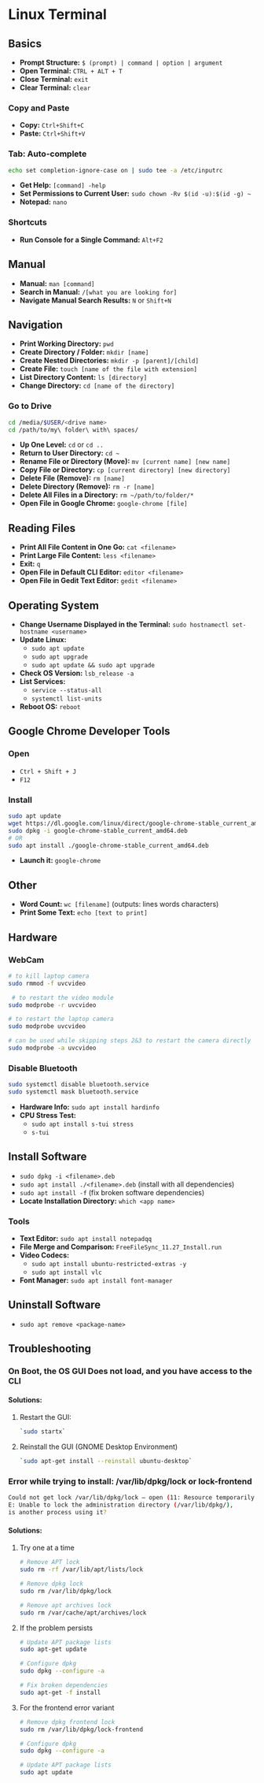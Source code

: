 # Linux Terminal

## Basics

- **Prompt Structure:** `$ (prompt) | command | option | argument`
- **Open Terminal:** `CTRL + ALT + T`
- **Close Terminal:** `exit`
- **Clear Terminal:** `clear`

### Copy and Paste

- **Copy:** `Ctrl+Shift+C`
- **Paste:** `Ctrl+Shift+V`

### Tab: Auto-complete

```bash
echo set completion-ignore-case on | sudo tee -a /etc/inputrc
```

- **Get Help:** `[command] -help`
- **Set Permissions to Current User:** `sudo chown -Rv $(id -u):$(id -g) ~`
- **Notepad:** `nano`

### Shortcuts

- **Run Console for a Single Command:** `Alt+F2`

## Manual

- **Manual:** `man [command]`
- **Search in Manual:** `/[what you are looking for]`
- **Navigate Manual Search Results:** `N` or `Shift+N`

## Navigation

- **Print Working Directory:** `pwd`
- **Create Directory / Folder:** `mkdir [name]`
- **Create Nested Directories:** `mkdir -p [parent]/[child]`
- **Create File:** `touch [name of the file with extension]`
- **List Directory Content:** `ls [directory]`
- **Change Directory:** `cd [name of the directory]`

### Go to Drive

```bash
cd /media/$USER/<drive name>
cd /path/to/my\ folder\ with\ spaces/
```

- **Up One Level:** `cd` or `cd ..`
- **Return to User Directory:** `cd ~`
- **Rename File or Directory (Move):** `mv [current name] [new name]`
- **Copy File or Directory:** `cp [current directory] [new directory]`
- **Delete File (Remove):** `rm [name]`
- **Delete Directory (Remove):** `rm -r [name]`
- **Delete All Files in a Directory:** `rm ~/path/to/folder/*`
- **Open File in Google Chrome:** `google-chrome [file]`

## Reading Files

- **Print All File Content in One Go:** `cat <filename>`
- **Print Large File Content:** `less <filename>`
- **Exit:** `q`
- **Open File in Default CLI Editor:** `editor <filename>`
- **Open File in Gedit Text Editor:** `gedit <filename>`

## Operating System

- **Change Username Displayed in the Terminal:** `sudo hostnamectl set-hostname <username>`
- **Update Linux:**
  - `sudo apt update`
  - `sudo apt upgrade`
  - `sudo apt update && sudo apt upgrade`
- **Check OS Version:** `lsb_release -a`
- **List Services:**
  - `service --status-all`
  - `systemctl list-units`
- **Reboot OS:** `reboot`

## Google Chrome Developer Tools

### Open

- `Ctrl + Shift + J`
- `F12`

### Install

```bash
sudo apt update
wget https://dl.google.com/linux/direct/google-chrome-stable_current_amd64.deb
sudo dpkg -i google-chrome-stable_current_amd64.deb
# OR
sudo apt install ./google-chrome-stable_current_amd64.deb
```

- **Launch it:** `google-chrome`

## Other

- **Word Count:** `wc [filename]` (outputs: lines words characters)
- **Print Some Text:** `echo [text to print]`

## Hardware

### WebCam

```bash
# to kill laptop camera
sudo rmmod -f uvcvideo

 # to restart the video module
sudo modprobe -r uvcvideo

# to restart the laptop camera
sudo modprobe uvcvideo

# can be used while skipping steps 2&3 to restart the camera directly
sudo modprobe -a uvcvideo
```

### Disable Bluetooth

```bash
sudo systemctl disable bluetooth.service
sudo systemctl mask bluetooth.service
```

- **Hardware Info:** `sudo apt install hardinfo`
- **CPU Stress Test:**
  - `sudo apt install s-tui stress`
  - `s-tui`

## Install Software

- `sudo dpkg -i <filename>.deb`
- `sudo apt install ./<filename>.deb` (install with all dependencies)
- `sudo apt install -f` (fix broken software dependencies)
- **Locate Installation Directory:** `which <app name>`

### Tools

- **Text Editor:** `sudo apt install notepadqq`
- **File Merge and Comparison:** `FreeFileSync_11.27_Install.run`
- **Video Codecs:**
  - `sudo apt install ubuntu-restricted-extras -y`
  - `sudo apt install vlc`
- **Font Manager:** `sudo apt install font-manager`

## Uninstall Software

- `sudo apt remove <package-name>`

## Troubleshooting

### On Boot, the OS GUI Does not load, and you have access to the CLI

#### Solutions:

1. Restart the GUI:

   ```bash
   `sudo startx`
   ```

2. Reinstall the GUI (GNOME Desktop Environment)

   ```bash
   `sudo apt-get install --reinstall ubuntu-desktop`
   ```

### Error while trying to install: /var/lib/dpkg/lock or lock-frontend

```bash
Could not get lock /var/lib/dpkg/lock – open (11: Resource temporarily unavailable)
E: Unable to lock the administration directory (/var/lib/dpkg/),
is another process using it?
```

#### Solutions:

1. Try one at a time

   ```bash
   # Remove APT lock
   sudo rm -rf /var/lib/apt/lists/lock

   # Remove dpkg lock
   sudo rm /var/lib/dpkg/lock

   # Remove apt archives lock
   sudo rm /var/cache/apt/archives/lock
   ```

2. If the problem persists

   ```bash
   # Update APT package lists
   sudo apt-get update

   # Configure dpkg
   sudo dpkg --configure -a

   # Fix broken dependencies
   sudo apt-get -f install
   ```

3. For the frontend error variant

   ```bash
   # Remove dpkg frontend lock
   sudo rm /var/lib/dpkg/lock-frontend

   # Configure dpkg
   sudo dpkg --configure -a

   # Update APT package lists
   sudo apt update
   ```
